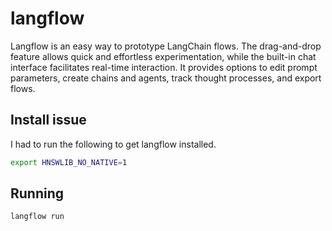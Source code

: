 # langflow

Langflow is an easy way to prototype LangChain flows. The drag-and-drop feature allows quick and effortless experimentation, while the built-in chat interface facilitates real-time interaction. It provides options to edit prompt parameters, create chains and agents, track thought processes, and export flows.

## Install issue

I had to run the following to get langflow installed.

```sh
export HNSWLIB_NO_NATIVE=1 
```

## Running

```sh
langflow run     
```
